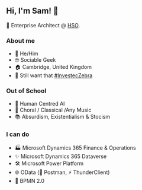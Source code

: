 ## Hi, I'm Sam! 👋
🌌 Enterprise Architect @ [HSO](https://www.hso.com). 

### About me
- 👨 He/Him
- 🤓 Sociable Geek  
- 🏠 Cambridge, United Kingdom
- 🦓 Still want that [#InvestecZebra](https://twitter.com/hashtag/investeczebra?src=hashtag_click)

### Out of School
- 🤖 Human Centred AI
- 🎼 Choral / Classical /Any Music
- 📚 Absurdism, Existentialism & Stocism

### I can do
- 🏭 Microsoft Dynamics 365 Finance & Operations
- ✨ Microsoft Dynamics 365 Dataverse
- 🛠️ Microsoft Power Platform
- 🌐 OData (📯 Postman, ⚡ ThunderClient)
- 🎨 BPMN 2.0
